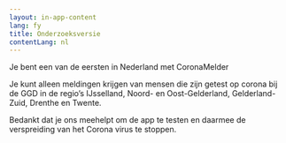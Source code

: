 ```yaml
---
layout: in-app-content
lang: fy
title: Onderzoeksversie
contentLang: nl
---
```


<p class="md-block-lead md-text-color-RO-donkerblauw" markdown="1">
    Je bent een van de eersten in Nederland met CoronaMelder
</p>

Je kunt alleen meldingen krijgen van mensen die zijn getest op corona bij de GGD in de regio’s IJsselland, Noord- en Oost-Gelderland, Gelderland-Zuid, Drenthe en Twente.

Bedankt dat je ons meehelpt om de app te testen en daarmee de verspreiding van het Corona virus te stoppen.
